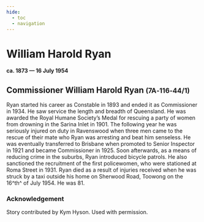 ```yaml
---
hide:
  - toc
  - navigation 
---
```


# William Harold Ryan


**ca. 1873 — 16 July 1954**

## Commissioner William Harold Ryan  <small>(7A‑116‑44/1)</small>

Ryan started his career as Constable in 1893 and ended it as Commissioner in 1934. He saw service the length and breadth of Queensland. He was awarded the Royal Humane Society’s Medal for rescuing a party of women from drowning in the Sarina Inlet in 1901. The following year he was seriously injured on duty in Ravenswood when three men came to the rescue of their mate who Ryan was arresting and beat him senseless. He was eventually transferred to Brisbane when promoted to Senior Inspector in 1921 and became Commissioner in 1925. Soon afterwards, as a means of reducing crime in the suburbs, Ryan introduced bicycle patrols. He also sanctioned the recruitment of the first policewomen, who were stationed at Roma Street in 1931. Ryan died as a result of injuries received when he was struck by a taxi outside his home on Sherwood Road, Toowong on the 16^th^ of July 1954. He was 81.
 
### Acknowledgement

Story contributed by Kym Hyson. Used with permission.
